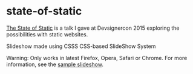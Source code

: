 # state-of-static
<a href="http://www.devsignercon.com/conference/sessions/state-static">The State of Static</a> is a talk I gave at 
Devsignercon 2015 exploring the possibilities with static websites.


Slideshow made using CSSS
CSS-based SlideShow System

Warning: Only works in latest Firefox, Opera, Safari or Chrome. For more information, see the <a href="http://lea.verou.me/csss/sample-slideshow.html">sample slideshow</a>.
